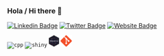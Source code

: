 ### Hola / Hi there 👋

[![Linkedin Badge](https://img.shields.io/badge/-LinkedIn-0e76a8?style=flat-square&logo=Linkedin&logoColor=white)](https://www.linkedin.com/in/andreasociologa/)
[![Twitter Badge](https://img.shields.io/badge/-@me_andre-1ca0f1?style=flat&labelColor=1ca0f1&logo=twitter&logoColor=white&link=https://twitter.com/me_andre)](https://twitter.com/me_andre)
[![Website Badge](https://img.shields.io/badge/website-000000?style=flat-square&logo=About.me&logoColor=white)](https://soyandrea.netlify.app/)

<code><img height="27" src="https://new.library.arizona.edu/sites/default/files/styles/featured_image/public/featured_media/rprogramming.png?itok=tW_Lc4a8" alt="cpp"></code>
<code><img height="27" src="https://blog.efpsa.org/wp-content/uploads/2019/04/pic1.png" alt="shiny"></code>
<code><img height="27" src="https://raw.githubusercontent.com/rstudio/hex-stickers/master/PNG/tidyverse.png" alt="tidyverse"></code>
<code><img height="27" src="https://raw.githubusercontent.com/devicons/devicon/master/icons/git/git-original.svg" alt="git"></code>

